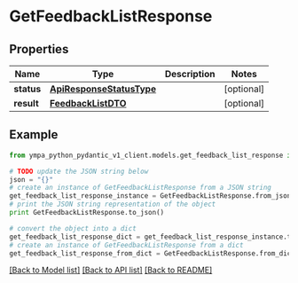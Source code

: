 # GetFeedbackListResponse


## Properties
Name | Type | Description | Notes
------------ | ------------- | ------------- | -------------
**status** | [**ApiResponseStatusType**](ApiResponseStatusType.md) |  | [optional] 
**result** | [**FeedbackListDTO**](FeedbackListDTO.md) |  | [optional] 

## Example

```python
from ympa_python_pydantic_v1_client.models.get_feedback_list_response import GetFeedbackListResponse

# TODO update the JSON string below
json = "{}"
# create an instance of GetFeedbackListResponse from a JSON string
get_feedback_list_response_instance = GetFeedbackListResponse.from_json(json)
# print the JSON string representation of the object
print GetFeedbackListResponse.to_json()

# convert the object into a dict
get_feedback_list_response_dict = get_feedback_list_response_instance.to_dict()
# create an instance of GetFeedbackListResponse from a dict
get_feedback_list_response_from_dict = GetFeedbackListResponse.from_dict(get_feedback_list_response_dict)
```
[[Back to Model list]](../README.md#documentation-for-models) [[Back to API list]](../README.md#documentation-for-api-endpoints) [[Back to README]](../README.md)


